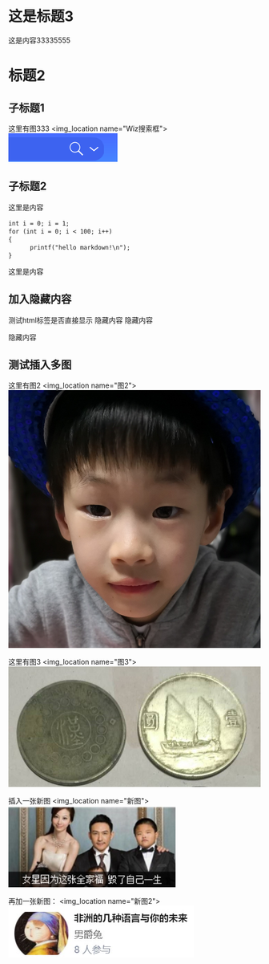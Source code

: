 # 这是标题3
这是内容33335555


# 标题2
## 子标题1
这里有图333
<img_location name="Wiz搜索框">
![Wiz搜索框](images/测试wiki文章3.md/94b373d7-5131-4385-b055-ac4921a54465.png)




## 子标题2
这里是内容 
```
int i = 0; i = 1; 
for (int i = 0; i < 100; i++)
{
      printf("hello markdown!\n");
}
```
这里是内容


## 加入隐藏内容
测试html标签是否直接显示
<pay2show product='id'>
隐藏内容
隐藏内容

隐藏内容

</pay2show>


## 测试插入多图
这里有图2
<img_location name="图2">
![图2](images/测试wiki文章3.md/52713ea7-f352-4b6b-9b18-011208620009.jpg)





这里有图3
<img_location name="图3">
![图3](images/测试wiki文章3.md/5af814af-1a90-4566-9da7-8f3bdb6734c7.jpg)




插入一张新图
<img_location name="新图">
![新图](images/测试wiki文章3.md/4d082439-35e9-4f2f-9485-292cdf3ba8a3.jpg)



再加一张新图：
<img_location name="新图2">
![新图2](images/测试wiki文章3.md/c2974afa-234d-4602-accb-e054f4718d06.jpg)






